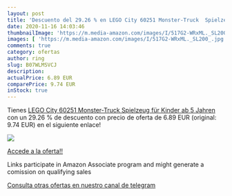 ```yaml
---
layout: post
title: 'Descuento del 29.26 % en LEGO City 60251 Monster-Truck  Spielzeug'
date: 2020-11-16 14:03:46
thumbnailImage: 'https://m.media-amazon.com/images/I/517G2-WRxML._SL200_.jpg'
images: [ 'https://m.media-amazon.com/images/I/517G2-WRxML._SL200_.jpg' ]
comments: true
category: ofertas
author: ring
slug: B07WLMSVCJ
description:
actualPrice: 6.89 EUR
comparePrice: 9.74 EUR
inStock: true
---
```


Tienes [LEGO City 60251 Monster-Truck  Spielzeug für Kinder ab 5 Jahren](https://www.amazon.de/dp/B07WLMSVCJ/?tag=redken02-21) con un 29.26 % de descuento con precio de oferta de 6.89 EUR (original: 9.74 EUR) en el siguiente enlace!

[![](https://m.media-amazon.com/images/I/517G2-WRxML._SL200_.jpg)](https://www.amazon.de/dp/B07WLMSVCJ/?tag=redken02-21)

[Accede a la oferta!!](https://www.amazon.de/dp/B07WLMSVCJ/?tag=redken02-21)

Links participate in Amazon Associate program and might generate a comission on qualifying sales

[Consulta otras ofertas en nuestro canal de telegram](https://t.me/s/ofertas25)
